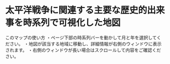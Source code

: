 # 太平洋戦争に関連する主要な歴史的出来事を時系列で可視化した地図

このマップの使い方
・ページ下部の時系列バーを動かして月と年を選択してください。
・地図が該当する地域に移動し、詳細情報が右側のウィンドウに表示されます。
・右側のウィンドウが長い場合はスクロールして内容をご確認ください。
